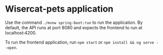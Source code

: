 # Wisercat-pets application

Use the command `./mvnw spring-boot:run` to run the application.
By default, the API runs at port 8080 and expects
the frontend to run at localhost:4200.

To run the frontend application, run `npm start` or `npm install && ng serve --open`.
